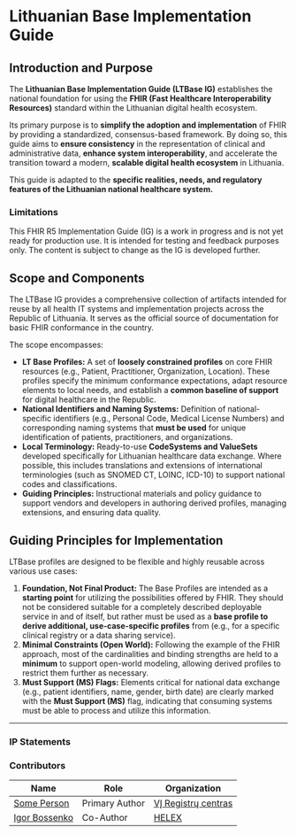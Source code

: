 # Lithuanian Base Implementation Guide

## Introduction and Purpose

The **Lithuanian Base Implementation Guide (LTBase IG)** establishes the national foundation for using the **FHIR (Fast Healthcare Interoperability Resources)** standard within the Lithuanian digital health ecosystem.

Its primary purpose is to **simplify the adoption and implementation** of FHIR by providing a standardized, consensus-based framework. By doing so, this guide aims to **ensure consistency** in the representation of clinical and administrative data, **enhance system interoperability**, and accelerate the transition toward a modern, **scalable digital health ecosystem** in Lithuania.

This guide is adapted to the **specific realities, needs, and regulatory features of the Lithuanian national healthcare system.**

### Limitations

This FHIR R5 Implementation Guide (IG) is a work in progress and is not yet ready for production use. It is intended for testing and feedback purposes only. The content is subject to change as the IG is developed further.

## Scope and Components

The LTBase IG provides a comprehensive collection of artifacts intended for reuse by all health IT systems and implementation projects across the Republic of Lithuania. It serves as the official source of documentation for basic FHIR conformance in the country.

The scope encompasses:

- **LT Base Profiles:** A set of **loosely constrained profiles** on core FHIR resources (e.g., Patient, Practitioner, Organization, Location). These profiles specify the minimum conformance expectations, adapt resource elements to local needs, and establish a **common baseline of support** for digital healthcare in the Republic.
- **National Identifiers and Naming Systems:** Definition of national-specific identifiers (e.g., Personal Code, Medical License Numbers) and corresponding naming systems that **must be used** for unique identification of patients, practitioners, and organizations.
- **Local Terminology:** Ready-to-use **CodeSystems and ValueSets** developed specifically for Lithuanian healthcare data exchange. Where possible, this includes translations and extensions of international terminologies (such as SNOMED CT, LOINC, ICD-10) to support national codes and classifications.
- **Guiding Principles:** Instructional materials and policy guidance to support vendors and developers in authoring derived profiles, managing extensions, and ensuring data quality.

## Guiding Principles for Implementation

LTBase profiles are designed to be flexible and highly reusable across various use cases:

1. **Foundation, Not Final Product:** The Base Profiles are intended as a **starting point** for utilizing the possibilities offered by FHIR. They should not be considered suitable for a completely described deployable service in and of itself, but rather must be used as a **base profile to derive additional, use-case-specific profiles** from (e.g., for a specific clinical registry or a data sharing service).
2. **Minimal Constraints (Open World):** Following the example of the FHIR approach, most of the cardinalities and binding strengths are held to a **minimum** to support open-world modeling, allowing derived profiles to restrict them further as necessary.
3. **Must Support (MS) Flags:** Elements critical for national data exchange (e.g., patient identifiers, name, gender, birth date) are clearly marked with the **Must Support (MS)** flag, indicating that consuming systems must be able to process and utilize this information.

---

### IP Statements
<!-- { // not yet supported by i18n in IG publisher: % include ip-statements.xhtml %} -->

### Contributors

| Name                                             | Role                          | Organization                                    |
| ------------------------------------------------ | ----------------------------- | ----------------------------------------------- |
| [Some Person](#) | Primary Author                 | [VĮ Registrų centras](https://www.registrucentras.lt)               |
| [Igor Bossenko](https://about.askigor.eu)     | Co-Author                | [HELEX](https://helex.health) |
